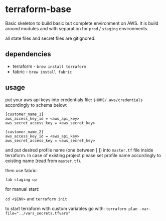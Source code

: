 terraform-base
==============

Basic skeleton to build basic but complete environment on AWS. It is build around modules and with separation for `prod` / `staging` environments.

all state files and secret files are gitignored.

dependencies
------------

- terraform - `brew install terraform`
- fabric - `brew install fabric`


usage
-----

put your aws api keys into credentials file: `$HOME/.aws/credentials` accordingly to schema below:

```
[customer_name_1]
aws_access_key_id = <aws_api_key>
aws_secret_access_key = <aws_secret_key>

[customer_name_2]
aws_access_key_id = <aws_api_key>
aws_secret_access_key = <aws_secret_key>
```

and put desired profile name (one between [ ]) into `master.tf` file inside terraform. In case of existing project please set profile name accordingly to existing name (read from `master.tf`).


then use fabric:

`fab staging up`

for manual start:

`cd <$ENV>` and `terraform init`

to start terraform with custom variables go with:
`terraform plan -var-file="../vars_secrets.tfvars"`
